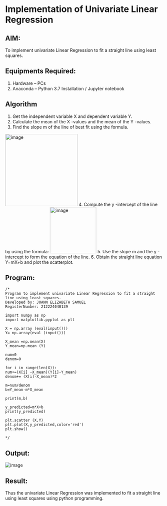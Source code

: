 # Implementation of Univariate Linear Regression
## AIM:
To implement univariate Linear Regression to fit a straight line using least squares.

## Equipments Required:
1. Hardware – PCs
2. Anaconda – Python 3.7 Installation / Jupyter notebook

## Algorithm

1. Get the independent variable X and dependent variable Y.
2. Calculate the mean of the X -values and the mean of the Y -values.
3. Find the slope m of the line of best fit using the formula. 
<img width="231" alt="image" src="https://user-images.githubusercontent.com/93026020/192078527-b3b5ee3e-992f-46c4-865b-3b7ce4ac54ad.png">
4. Compute the y -intercept of the line by using the formula:
<img width="148" alt="image" src="https://user-images.githubusercontent.com/93026020/192078545-79d70b90-7e9d-4b85-9f8b-9d7548a4c5a4.png">
5. Use the slope m and the y -intercept to form the equation of the line.
6. Obtain the straight line equation Y=mX+b and plot the scatterplot.

## Program:
```
/*
Program to implement univariate Linear Regression to fit a straight line using least squares.
Developed by: JOANN ELIZABETH SAMUEL
RegisterNumber: 212224040139

import numpy as np
import matplotlib.pyplot as plt

X = np.array (eval(input()))
Y= np.array(eval (input()))

X_mean =np.mean(X)
Y_mean=np.mean (Y)

num=0 
denom=0

for i in range(len(X)):
num+=(X[i] -X_mean)(Y[i]-Y_mean)
denom+= (X[i]-X_mean)*2

m=num/denom
b=Y_mean-m*X_mean

print(m,b)

y_predicted=m*X+b
print(y_predicted)

plt.scatter (X,Y)
plt.plot(X,y_predicted,color='red')
plt.show()

*/
```

## Output:

![image](https://github.com/user-attachments/assets/df943415-3046-4f08-ad30-bbecce0db05f)



## Result:
Thus the univariate Linear Regression was implemented to fit a straight line using least squares using python programming.
